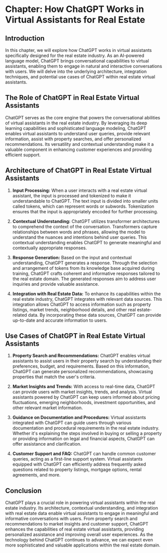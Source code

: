 Chapter: How ChatGPT Works in Virtual Assistants for Real Estate
================================================================

Introduction
------------

In this chapter, we will explore how ChatGPT works in virtual assistants specifically designed for the real estate industry. As an AI-powered language model, ChatGPT brings conversational capabilities to virtual assistants, enabling them to engage in natural and interactive conversations with users. We will delve into the underlying architecture, integration techniques, and potential use cases of ChatGPT within real estate virtual assistants.

The Role of ChatGPT in Real Estate Virtual Assistants
-----------------------------------------------------

ChatGPT serves as the core engine that powers the conversational abilities of virtual assistants in the real estate industry. By leveraging its deep learning capabilities and sophisticated language modeling, ChatGPT enables virtual assistants to understand user queries, provide relevant information, assist with property searches, and offer personalized recommendations. Its versatility and contextual understanding make it a valuable component in enhancing customer experiences and providing efficient support.

Architecture of ChatGPT in Real Estate Virtual Assistants
---------------------------------------------------------

1. **Input Processing:** When a user interacts with a real estate virtual assistant, the input is processed and tokenized to make it understandable to ChatGPT. The text input is divided into smaller units called tokens, which can represent words or subwords. Tokenization ensures that the input is appropriately encoded for further processing.

2. **Contextual Understanding:** ChatGPT utilizes transformer architectures to comprehend the context of the conversation. Transformers capture relationships between words and phrases, allowing the model to understand the nuances and intentions behind user queries. This contextual understanding enables ChatGPT to generate meaningful and contextually appropriate responses.

3. **Response Generation:** Based on the input and contextual understanding, ChatGPT generates a response. Through the selection and arrangement of tokens from its knowledge base acquired during training, ChatGPT crafts coherent and informative responses tailored to the real estate domain. The generated responses aim to address user inquiries and provide valuable assistance.

4. **Integration with Real Estate Data:** To enhance its capabilities within the real estate industry, ChatGPT integrates with relevant data sources. This integration allows ChatGPT to access information such as property listings, market trends, neighborhood details, and other real estate-related data. By incorporating these data sources, ChatGPT can provide up-to-date and accurate information to users.

Use Cases of ChatGPT in Real Estate Virtual Assistants
------------------------------------------------------

1. **Property Search and Recommendations:** ChatGPT enables virtual assistants to assist users in their property search by understanding their preferences, budget, and requirements. Based on this information, ChatGPT can generate personalized recommendations, showcasing properties that match the user's criteria.

2. **Market Insights and Trends:** With access to real-time data, ChatGPT can provide users with market insights, trends, and analysis. Virtual assistants powered by ChatGPT can keep users informed about pricing fluctuations, emerging neighborhoods, investment opportunities, and other relevant market information.

3. **Guidance on Documentation and Procedures:** Virtual assistants integrated with ChatGPT can guide users through various documentation and procedural requirements in the real estate industry. Whether it's explaining the steps involved in buying or selling a property or providing information on legal and financial aspects, ChatGPT can offer assistance and clarification.

4. **Customer Support and FAQ:** ChatGPT can handle common customer queries, acting as a first-line support system. Virtual assistants equipped with ChatGPT can efficiently address frequently asked questions related to property listings, mortgage options, rental agreements, and more.

Conclusion
----------

ChatGPT plays a crucial role in powering virtual assistants within the real estate industry. Its architecture, contextual understanding, and integration with real estate data enable virtual assistants to engage in meaningful and informative conversations with users. From property search and recommendations to market insights and customer support, ChatGPT enhances the capabilities of real estate virtual assistants, providing personalized assistance and improving overall user experiences. As the technology behind ChatGPT continues to advance, we can expect even more sophisticated and valuable applications within the real estate domain.
